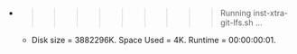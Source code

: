 * >>>>>>>>> Running inst-xtra-git-lfs.sh ...
  * Disk size = 3882296K. Space Used = 4K. Runtime = 00:00:00:01.
